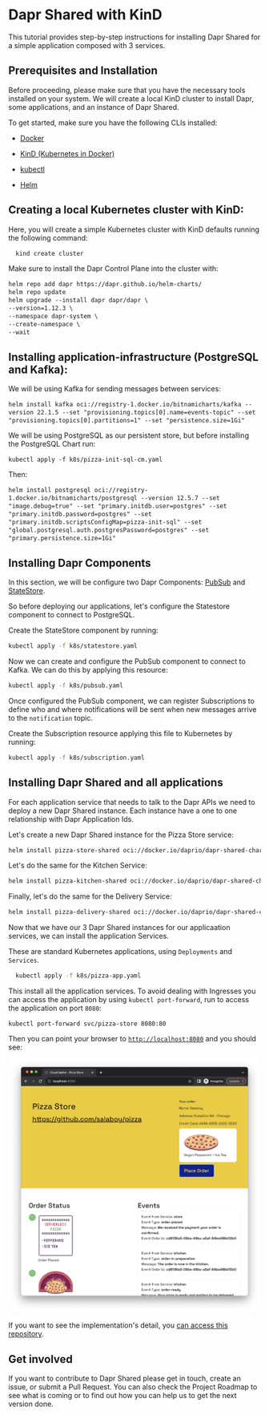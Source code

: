 # Dapr Shared with KinD
This tutorial provides step-by-step instructions for installing Dapr Shared for a simple application composed with 3 services.

## Prerequisites and Installation

Before proceeding, please make sure that you have the necessary tools installed on your system. We will create a local KinD cluster to install Dapr, some applications, and an instance of Dapr Shared.

To get started, make sure you have the following CLIs installed:

- [Docker](https://www.docker.com/)

- [KinD (Kubernetes in Docker)](https://kind.sigs.k8s.io/docs/user/quick-start/)

- [kubectl](https://kubernetes.io/docs/tasks/tools/)

- [Helm](https://helm.sh/docs/intro/install/)



## Creating a local Kubernetes cluster with KinD: 

Here, you will create a simple Kubernetes cluster with KinD defaults running the following command:

```bash
  kind create cluster
```

Make sure to install the Dapr Control Plane into the cluster with: 

```
helm repo add dapr https://dapr.github.io/helm-charts/
helm repo update
helm upgrade --install dapr dapr/dapr \
--version=1.12.3 \
--namespace dapr-system \
--create-namespace \
--wait
```


## Installing application-infrastructure (PostgreSQL and Kafka):

We will be using Kafka for sending messages between services: 

```
helm install kafka oci://registry-1.docker.io/bitnamicharts/kafka --version 22.1.5 --set "provisioning.topics[0].name=events-topic" --set "provisioning.topics[0].partitions=1" --set "persistence.size=1Gi" 
```

We will be using PostgreSQL as our persistent store, but before installing the PostgreSQL Chart run:

```
kubectl apply -f k8s/pizza-init-sql-cm.yaml
```

Then: 

```
helm install postgresql oci://registry-1.docker.io/bitnamicharts/postgresql --version 12.5.7 --set "image.debug=true" --set "primary.initdb.user=postgres" --set "primary.initdb.password=postgres" --set "primary.initdb.scriptsConfigMap=pizza-init-sql" --set "global.postgresql.auth.postgresPassword=postgres" --set "primary.persistence.size=1Gi"

```

## Installing Dapr Components

In this section, we will be configure two Dapr Components: [PubSub](https://docs.dapr.io/developing-applications/building-blocks/pubsub/pubsub-overview/) and [StateStore](https://docs.dapr.io/developing-applications/building-blocks/state-management/state-management-overview/). 

So before deploying our applications, let's configure the Statestore component to connect to PostgreSQL. 

Create the StateStore component by running:

```sh
kubectl apply -f k8s/statestore.yaml

```

Now we can create and configure the PubSub component to connect to Kafka. We can do this by applying this resource:

```sh
kubectl apply -f k8s/pubsub.yaml
```

Once configured the PubSub component, we can register Subscriptions to define who and where notifications will be sent when new messages arrive to the `notification` topic.

Create the Subscription resource applying this file to Kubernetes by running:

```sh
kubectl apply -f k8s/subscription.yaml
```

## Installing Dapr Shared and all applications

For each application service that needs to talk to the Dapr APIs we need to deploy a new Dapr Shared instance. Each instance have a one to one relationship with Dapr Application Ids. 

Let's create a new Dapr Shared instance for the Pizza Store service: 

```sh
helm install pizza-store-shared oci://docker.io/daprio/dapr-shared-chart --set shared.appId=pizza-store --set shared.remoteURL=pizza-store --set shared.remotePort=80
```

Let's do the same for the Kitchen Service: 

```sh
helm install pizza-kitchen-shared oci://docker.io/daprio/dapr-shared-chart --set shared.appId=kitchen-service --set shared.remoteURL=kitchen-service --set shared.remotePort=80
```


Finally, let's do the same for the Delivery Service:

```sh
helm install pizza-delivery-shared oci://docker.io/daprio/dapr-shared-chart --set shared.appId=delivery-service --set shared.remoteURL=delivery-service --set shared.remotePort=80
```


Now that we have our 3 Dapr Shared instances for our applicaation services, we can install the application Services. 

These are standard Kubernetes applications, using `Deployments` and `Services`.
```sh
  kubectl apply -f k8s/pizza-app.yaml
```

This install all the application services. To avoid dealing with Ingresses you can access the application by using `kubectl port-forward`, run to access the application on port `8080`: 

```
kubectl port-forward svc/pizza-store 8080:80
```

Then you can point your browser to [`http://localhost:8080`](http://localhost:8080) and you should see: 

![Pizza Store](imgs/pizza-store.png)

If you want to see the implementation's detail, you [can access this repository](https://github.com/salaboy/piza).






## Get involved

If you want to contribute to Dapr Shared please get in touch, create an issue, or submit a Pull Request. 
You can also check the Project Roadmap to see what is coming or to find out how you can help us to get the next version done. 
